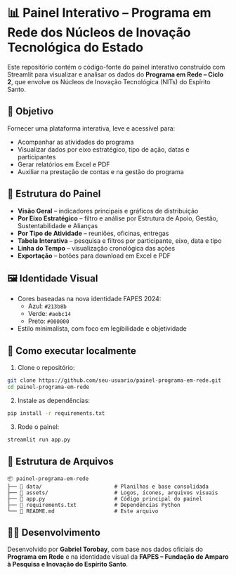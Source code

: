 # 📊 Painel Interativo – Programa em Rede dos Núcleos de Inovação Tecnológica do Estado

Este repositório contém o código-fonte do painel interativo construído com Streamlit para visualizar e analisar os dados do **Programa em Rede – Ciclo 2**, que envolve os Núcleos de Inovação Tecnológica (NITs) do Espírito Santo.

## 🎯 Objetivo

Fornecer uma plataforma interativa, leve e acessível para:
- Acompanhar as atividades do programa
- Visualizar dados por eixo estratégico, tipo de ação, datas e participantes
- Gerar relatórios em Excel e PDF
- Auxiliar na prestação de contas e na gestão do programa

## 🧱 Estrutura do Painel

- **Visão Geral** – indicadores principais e gráficos de distribuição
- **Por Eixo Estratégico** – filtro e análise por Estrutura de Apoio, Gestão, Sustentabilidade e Alianças
- **Por Tipo de Atividade** – reuniões, oficinas, entregas
- **Tabela Interativa** – pesquisa e filtros por participante, eixo, data e tipo
- **Linha do Tempo** – visualização cronológica das ações
- **Exportação** – botões para download em Excel e PDF

## 🖼️ Identidade Visual

- Cores baseadas na nova identidade FAPES 2024:
  - Azul: `#213b8b`
  - Verde: `#aebc14`
  - Preto: `#000000`
- Estilo minimalista, com foco em legibilidade e objetividade

## 🚀 Como executar localmente

1. Clone o repositório:

```bash
git clone https://github.com/seu-usuario/painel-programa-em-rede.git
cd painel-programa-em-rede
```

2. Instale as dependências:

```bash
pip install -r requirements.txt
```

3. Rode o painel:

```bash
streamlit run app.py
```

## 📁 Estrutura de Arquivos

```
📦 painel-programa-em-rede
├── 📁 data/                       # Planilhas e base consolidada
├── 📁 assets/                     # Logos, ícones, arquivos visuais
├── 📄 app.py                      # Código principal do painel
├── 📄 requirements.txt            # Dependências Python
└── 📄 README.md                   # Este arquivo
```

## 👨‍💻 Desenvolvimento

Desenvolvido por **Gabriel Torobay**, com base nos dados oficiais do **Programa em Rede** e na identidade visual da **FAPES – Fundação de Amparo à Pesquisa e Inovação do Espírito Santo**.
